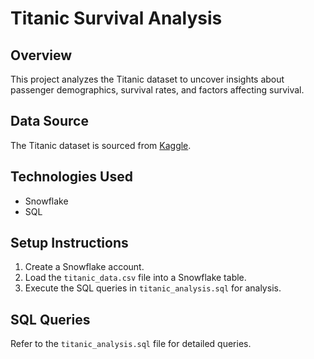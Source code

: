 # Titanic Survival Analysis

## Overview
This project analyzes the Titanic dataset to uncover insights about passenger demographics, survival rates, and factors affecting survival.

## Data Source
The Titanic dataset is sourced from [Kaggle](https://www.kaggle.com/c/titanic/data).

## Technologies Used
- Snowflake
- SQL

## Setup Instructions
1. Create a Snowflake account.
2. Load the `titanic_data.csv` file into a Snowflake table.
3. Execute the SQL queries in `titanic_analysis.sql` for analysis.

## SQL Queries
Refer to the `titanic_analysis.sql` file for detailed queries.
